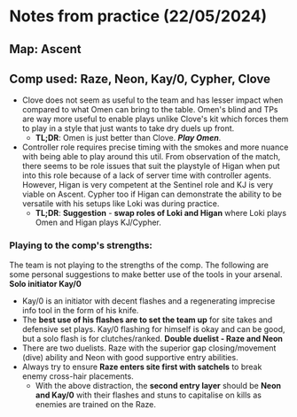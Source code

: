 # Notes from practice (22/05/2024)
## Map: Ascent
## Comp used: Raze, Neon, Kay/0, Cypher, Clove
- Clove does not seem as useful to the team and has lesser impact when compared to what Omen can bring to the table. Omen's blind and TPs are way more useful to enable plays unlike Clove's kit which forces them to play in a style that just wants to take dry duels up front. 
  - **TL;DR**: Omen is just better than Clove. ***Play Omen***.
- Controller role requires precise timing with the smokes and more nuance with being able to play around this util. From observation of the match, there seems to be role issues that suit the playstyle of Higan when put into this role because of a lack of server time with controller agents. However, Higan is very competent at the Sentinel role and KJ is very viable on Ascent. Cypher too if Higan can demonstrate the ability to be versatile with his setups like Loki was during practice.
  - **TL;DR**: __Suggestion__ - **swap roles of Loki and Higan** where Loki plays Omen and Higan plays KJ/Cypher.
### Playing to the comp's strengths:
The team is not playing to the strengths of the comp. The following are some personal suggestions to make better use of the tools in your arsenal.
__Solo initiator Kay/0__
- Kay/0 is an initiator with decent flashes and a regenerating imprecise info tool in the form of his knife.
- The **best use of his flashes are to set the team up** for site takes and defensive set plays. Kay/0 flashing for himself is okay and can be good, but a solo flash is for clutches/ranked.
__Double duelist - Raze and Neon__
- There are two duelists. Raze with the superior gap closing/movement (dive) ability and Neon with good supportive entry abilities. 
- Always try to ensure **Raze enters site first with satchels** to break enemy cross-hair placements. 
  - With the above distraction, the **second entry layer** should be **Neon and Kay/0** with their flashes and stuns to capitalise on kills as enemies are trained on the Raze.